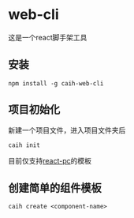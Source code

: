 # web-cli
这是一个react脚手架工具

## 安装

`npm install -g caih-web-cli`

## 项目初始化

新建一个项目文件，进入项目文件夹后

`caih init`

目前仅支持[react-pc](https://github.com/kid0809/react-template/tree/pc)的模板

## 创建简单的组件模板

`caih create <component-name>`
